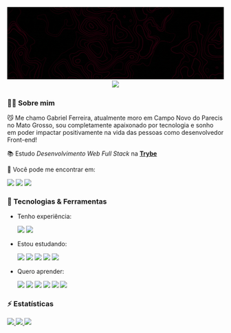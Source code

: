 <div align="center">
  <img src="profile-banner.gif">
  <img src="https://komarev.com/ghpvc/?username=gabrielfqk&style=for-the-badge&color=110000&label=Visualizações+do+perfil"/>
</div>

### :man_technologist: Sobre mim

:smirk_cat: Me chamo Gabriel Ferreira, atualmente moro em Campo Novo do Parecis no Mato Grosso, sou completamente apaixonado por tecnologia e sonho em poder impactar positivamente na vida das pessoas como desenvolvedor Front-end!

:books: Estudo _Desenvolvimento Web Full Stack_ na **<a href="https://betrybe.com" target="_blank">Trybe</a>**

:pushpin: Você pode me encontrar em:
<div>
  <span>
      <a href="https://linkedin.com/in/gabrielfqk" target="_blank"><img src="https://img.shields.io/badge/LinkedIn-0077B5?style=for-the-badge&logo=linkedin&logoColor=white" /></a>
      <a href="mailto:gabrielfqk@gmail.com" target="_blank"><img src="https://img.shields.io/badge/Gmail-D14836?style=for-the-badge&logo=gmail&logoColor=white" /></a>
      <a href="https://t.me/gabrielfqk" target="_blank"><img src="https://img.shields.io/badge/Telegram-2CA5E0?style=for-the-badge&logo=telegram&logoColor=white" /></a>
  </span>
</div>

### :rocket: Tecnologias & Ferramentas

* Tenho experiência:
  <div>
    <span>
      <img src="https://img.shields.io/badge/HTML5-100?style=for-the-badge&logo=html5&logoColor=ff004d" />
      <img src="https://img.shields.io/badge/CSS3-100?style=for-the-badge&logo=css3&logoColor=ff004d" />
    </span>
  </div>

* Estou estudando:
  <div>
    <span>
      <img src="https://img.shields.io/badge/JavaScript-100?style=for-the-badge&logo=javascript&logoColor=ff004d" />
      <img src="https://img.shields.io/badge/Bash-100?style=for-the-badge&logo=gnu-bash&logoColor=ff004d" />
      <img src="https://img.shields.io/badge/GIT-100?style=for-the-badge&logo=git&logoColor=ff004d" />
      <img src="https://img.shields.io/badge/GITHUB-100?style=for-the-badge&logo=github&logoColor=ff004d" />
      <img src="https://img.shields.io/badge/Linux-100?style=for-the-badge&logo=linux&logoColor=ff004d" />
    </span>
  </div>

* Quero aprender:
  <div>
    <span>
      <img src="https://img.shields.io/badge/TypeScript-100?style=for-the-badge&logo=typescript&logoColor=ff004d" />
      <img src="https://img.shields.io/badge/Node.js-100?style=for-the-badge&logo=node.js&logoColor=ff004d" />
      <img src="https://img.shields.io/badge/MySQL-100?style=for-the-badge&logo=mysql&logoColor=ff004d" />
      <img src="https://img.shields.io/badge/Electron-100?style=for-the-badge&logo=electron&logoColor=ff004d" />
      <img src="https://img.shields.io/badge/React-100?style=for-the-badge&logo=react&logoColor=ff004d" />
      <img src="https://img.shields.io/badge/React_Native-100?style=for-the-badge&logo=react&logoColor=ff004d" />
    </span>
  </div>

### :zap: Estatísticas

  <div>
    <a href="#">
      <img src="https://github-readme-stats.vercel.app/api/top-langs/?username=gabrielfqk&layout=compact&count_private=true&show_icons=true&title_color=ff004d&text_color=fff&icon_color=ff004d&border_color=ff004d&bg_color=45,100,170206&locale=pt-BR&border_radius=20&card_width=450" />
    </a>
    <a href="https://wakatime.com/@gabrielfqk">
      <img src="https://github-readme-stats.vercel.app/api/wakatime?username=gabrielfqk&count_private=true&show_icons=true&title_color=ff004d&text_color=fff&icon_color=ff004d&border_color=ff004d&bg_color=45,100,170206&locale=pt-BR&border_radius=20&custom_title=Estatísticas do Wakatime&layout=compact" />
    </a>
    <a href="#">
      <img src="https://github-readme-stats.vercel.app/api?username=gabrielfqk&count_private=true&show_icons=true&title_color=ff004d&text_color=fff&icon_color=ff004d&border_color=ff004d&bg_color=45,100,170206&locale=pt-BR&border_radius=20&custom_title=Estatísticas do GitHub" />
    </a>
  </div>
